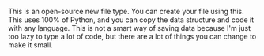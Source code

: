This is an open-source new file type. You can create your file using this.
This uses 100% of Python, and you can copy the data structure and code it with any language.
This is not a smart way of saving data because I'm just too lazy to type a lot of code, but there are a lot of things you can change to make it small.
